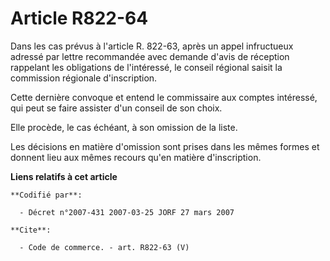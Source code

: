 # Article R822-64

Dans les cas prévus à l'article R. 822-63, après un appel infructueux adressé par lettre recommandée avec demande d'avis de
réception rappelant les obligations de l'intéressé, le conseil régional saisit la commission régionale d'inscription.

Cette dernière convoque et entend le commissaire aux comptes intéressé, qui peut se faire assister d'un conseil de son choix.

Elle procède, le cas échéant, à son omission de la liste.

Les décisions en matière d'omission sont prises dans les mêmes formes et donnent lieu aux mêmes recours qu'en matière
d'inscription.

**Liens relatifs à cet article**

	**Codifié par**:

	  - Décret n°2007-431 2007-03-25 JORF 27 mars 2007

	**Cite**:

	  - Code de commerce. - art. R822-63 (V)
